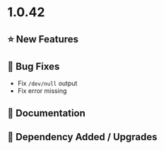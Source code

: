 # 1.0.42

## ⭐ New Features

## 🐞 Bug Fixes

- Fix `/dev/null` output
- Fix error missing

## 📔 Documentation

## 🔨 Dependency Added / Upgrades
